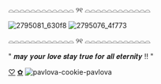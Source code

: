 ⌓⌓⌓⌓⌓⌓⌓⌓⌓⌓⌓⌓  ୨୧  ⌓⌓⌓⌓⌓⌓⌓⌓⌓⌓⌓⌓

![2795081_630f8](https://github.com/user-attachments/assets/4dacd4dc-0f3f-4d5e-8e36-3a1ee87d249a) ![2795076_4f773](https://github.com/user-attachments/assets/8a202bf5-d887-41bf-93f8-4b35e985c254)


⌓⌓⌓⌓⌓⌓⌓⌓⌓⌓⌓⌓  ୨୧  ⌓⌓⌓⌓⌓⌓⌓⌓⌓⌓⌓⌓

" 𝒎𝒂𝒚 𝒚𝒐𝒖𝒓 𝒍𝒐𝒗𝒆 𝒔𝒕𝒂𝒚 𝒕𝒓𝒖𝒆 𝒇𝒐𝒓 𝒂𝒍𝒍 𝒆𝒕𝒆𝒓𝒏𝒊𝒕𝒚 !! " 

[♡](https://sparklybow.atabook.org/) [✿](https://open.spotify.com/user/31ocdm5ski3rvpdrdwkvserrx64y)  ![pavlova-cookie-pavlova](https://github.com/user-attachments/assets/a5ed423c-612c-4555-8655-02fc44e807ad)

